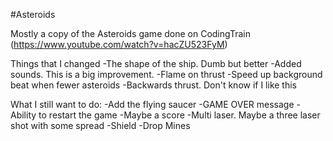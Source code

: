 #Asteroids

Mostly a copy of the Asteroids game done on CodingTrain (https://www.youtube.com/watch?v=hacZU523FyM)

Things that I changed
-The shape of the ship. Dumb but better
-Added sounds. This is a big improvement.
-Flame on thrust
-Speed up background beat when fewer asteroids
-Backwards thrust. Don't know if I like this



What I still want to do:
-Add the flying saucer
-GAME OVER message
-Ability to restart the game
-Maybe a score
-Multi laser. Maybe a three laser shot with some spread
-Shield
-Drop Mines